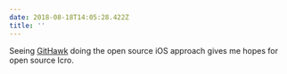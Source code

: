 ```yaml
---
date: 2018-08-18T14:05:28.422Z
title: ''
---
```

Seeing [GitHawk](https://github.com/GitHawkApp/GitHawk) doing the open source iOS approach gives me hopes for open source Icro.
